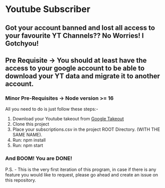 # Youtube Subscriber

## Got your account banned and lost all access to your favourite YT Channels?? No Worries! I Gotchyou!

## Pre Requisite -> You should at least have the access to your google account to be able to download your YT data and migrate it to another account.

### Minor Pre-Requisites -> Node version >= 16

All you need to do is just follow these steps:-
1. Download your Youtube takeout from [Google Takeout](https://takeout.google.com/)
2. Clone this project
3. Place your subscriptions.csv in the project ROOT Directory. (WITH THE SAME NAME).
4. Run: npm install
5. Run: npm start

### And BOOM! You are DONE!

P.S. - This is the very first iteration of this program, in case if there is any feature you would like to request, please go ahead and create an issue on this repository.
